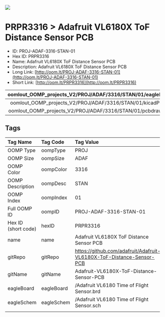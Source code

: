 


  
![][im]
# PRPR3316 > Adafruit VL6180X ToF Distance Sensor PCB

- ID: PROJ-ADAF-3316-STAN-01
- Hex ID: PRPR3316
- Name: Adafruit VL6180X ToF Distance Sensor PCB
- Description: Adafruit VL6180X ToF Distance Sensor PCB
- Long Link: [http://oom.lt/PROJ-ADAF-3316-STAN-01](http://oom.lt/PROJ-ADAF-3316-STAN-01)
- Short Link: [http://oom.lt/PRPR3316](http://oom.lt/PRPR3316)
  

|oomlout_OOMP_projects_V2/PROJ/ADAF/3316/STAN/01/eagleImage.png|oomlout_OOMP_projects_V2/PROJ/ADAF/3316/STAN/01/eagleSchemImage.png|oomlout_OOMP_projects_V2/PROJ/ADAF/3316/STAN/01/kicadPcb3dFront.png|oomlout_OOMP_projects_V2/PROJ/ADAF/3316/STAN/01/kicadPcb3dBack.png|
| :---: | :---: | :---: | :---: |
|oomlout_OOMP_projects_V2/PROJ/ADAF/3316/STAN/01/kicadPcb3d.png|oomlout_OOMP_projects_V2/PROJ/ADAF/3316/STAN/01/bomBack.png|oomlout_OOMP_projects_V2/PROJ/ADAF/3316/STAN/01/bomFront.png|oomlout_OOMP_projects_V2/PROJ/ADAF/3316/STAN/01/pcbdraw.svg|
|oomlout_OOMP_projects_V2/PROJ/ADAF/3316/STAN/01/pcbdrawBack.svg||||

## Tags
  

|Tag Name|Tag Code|Tag Value|
| :--- | :--- | :--- |
|OOMP Type|oompType|PROJ|
|OOMP Size|oompSize|ADAF|
|OOMP Color|oompColor|3316|
|OOMP Description|oompDesc|STAN|
|OOMP Index|oompIndex|01|
|Full OOMP ID|oompID|PROJ-ADAF-3316-STAN-01|
|Hex ID (short code)|hexID|PRPR3316|
|name|name|Adafruit VL6180X ToF Distance Sensor PCB|
|gitRepo|gitRepo|https://github.com/adafruit/Adafruit-VL6180X-ToF-Distance-Sensor-PCB|
|gitName|gitName|Adafruit-VL6180X-ToF-Distance-Sensor-PCB|
|eagleBoard|eagleBoard|/Adafruit VL6180 Time of Flight Sensor.brd|
|eagleSchem|eagleSchem|/Adafruit VL6180 Time of Flight Sensor.sch|
||||



[im]: PROJ/ADAF/3316/STAN/01/kicadPcb3d_450.png
